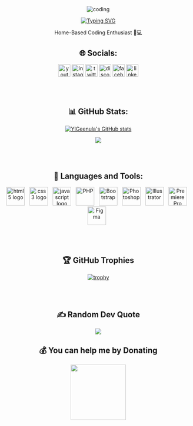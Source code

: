<div align="center">

<img align="top" alt="coding" src="https://github.com/YIGeenula/YIGeenula/assets/156918976/e94bc8e8-7116-453f-9b38-09653b2c0979"> 

<a href="https://git.io/typing-svg"><img src="https://readme-typing-svg.demolab.com?font=DM+Serif+Display&size=30&pause=1000&color=F7F7F7&center=true&vCenter=true&multiline=true&random=false&width=500&lines=Hello+There...+I'm+Geenula" alt="Typing SVG" /></a> <br>

Home-Based Coding Enthusiast 🏡💻 

## 🌐 Socials: 
  <a href="https://www.youtube.com/@GamesTubeLK"><img src="https://img.shields.io/static/v1?message=Youtube&logo=youtube&label=&color=FF0000&logoColor=white&labelColor=&style=for-the-badge" height="33" alt="youtube logo"/></a>
  <a href="https://www.instagram.com/geenuuss"><img src="https://img.shields.io/static/v1?message=Instagram&logo=instagram&label=&color=E4405F&logoColor=white&labelColor=&style=for-the-badge" height="33" alt="instagram logo"/></a>
  <a href="https://twitter.com/YGeenula"><img src="https://img.shields.io/static/v1?message=Twitter&logo=twitter&label=&color=000000&logoColor=white&labelColor=&style=for-the-badge" height="33" alt="twitter logo"/></a>
  <a href="https://discord.com/users/geenuuss"><img src="https://img.shields.io/static/v1?message=Discord&logo=discord&label=&color=7289DA&logoColor=white&labelColor=&style=for-the-badge" height="33" alt="discord logo"/></a>
  <a href="https://www.facebook.com/geenula"><img src="https://img.shields.io/static/v1?message=Facebook&logo=facebook&label=&color=1877F2&logoColor=white&labelColor=&style=for-the-badge" height="33" alt="facebook logo"/></a>
  <a href="https://www.linkedin.com/in/yigeenula/"><img src="https://img.shields.io/static/v1?message=LinkedIn&logo=linkedin&label=&color=0077B5&logoColor=white&labelColor=&style=for-the-badge" height="33" alt="linkedin logo"/></a> 

  <br></br>

## 📊 GitHub Stats:
<a href="http://www.github.com/YIGeenula"><img src="https://github-readme-stats.vercel.app/api?username=YIGeenula&show_icons=true&hide=&count_private=true&title_color=3382ed&text_color=10b981&icon_color=ffffff&bg_color=181824&hide_border=true&show_icons=true" alt="YIGeenula's GitHub stats" /></a>

<a href="http://www.github.com/YIGeenula"><img src="https://github-readme-streak-stats.herokuapp.com/?user=YIGeenula&stroke=10b981&background=181824&ring=3382ed&fire=3382ed&currStreakNum=10b981&currStreakLabel=3382ed&sideNums=10b981&sideLabels=10b981&dates=10b981&hide_border=true" /></a>

<!--<a href="https://github.com/YIGeenula" align="left"><img src="https://github-readme-stats.vercel.app/api/top-langs/?username=YIGeenula&langs_count=10&title_color=3382ed&text_color=10b981&icon_color=ffffff&bg_color=181824&hide_border=true&locale=en&custom_title=Top%20%Languages" alt="Top Languages" /></a> -->

  <br></br>

## 🤖 Languages and Tools:
  <a href="https://developer.mozilla.org/en-US/docs/Web/HTML"><img src="https://cdn.jsdelivr.net/gh/devicons/devicon/icons/html5/html5-original.svg" height="50" alt="html5 logo"/></a>
  <img width="5"/>
  <a href="https://www.w3.org/Style/CSS/Overview.en.html"><img src="https://cdn.jsdelivr.net/gh/devicons/devicon/icons/css3/css3-original.svg" height="50" alt="css3 logo"/></a>
  <img width="5"/>
  <a href="https://developer.mozilla.org/en-US/docs/Web/javascript"><img src="https://cdn.jsdelivr.net/gh/devicons/devicon/icons/javascript/javascript-original.svg" height="50" alt="javascript logo"/></a>
  <img width="5"/>
  <a href="https://www.php.net"><img src="https://raw.githubusercontent.com/danielcranney/readme-generator/main/public/icons/skills/php-colored.svg" height="50" alt="PHP"/></a>
  <img width="5"/>
  <a href="https://getbootstrap.com/"><img src="https://raw.githubusercontent.com/danielcranney/readme-generator/main/public/icons/skills/bootstrap-colored.svg" height="50" alt="Bootstrap"/></a>
  <img width="5"/>
  <a href="https://www.adobe.com/products/photoshop.html"><img src="https://raw.githubusercontent.com/danielcranney/readme-generator/main/public/icons/skills/photoshop-colored.svg" height="50" alt="Photoshop"/></a>
  <img width="5"/>
  <a href="https://www.adobe.com/products/illustrator.html"><img src="https://raw.githubusercontent.com/danielcranney/readme-generator/main/public/icons/skills/illustrator-colored.svg" height="50" alt="Illustrator"/></a>
  <img width="5"/>
  <a href="https://www.adobe.com/products/premiere.html"><img src="https://raw.githubusercontent.com/danielcranney/readme-generator/main/public/icons/skills/premierepro-colored.svg" height="50" alt="Premiere Pro"/></a>
  <img width="5"/>
  <a href="https://www.figma.com/"><img src="https://raw.githubusercontent.com/danielcranney/readme-generator/main/public/icons/skills/figma-colored.svg" height="50" alt="Figma"/></a>
  <img width="5"/>

  <br></br>

## 🏆 GitHub Trophies
[![trophy](https://github-profile-trophy.vercel.app/?username=YIGeenula&theme=radical&margin-w=7)](https://github.com/YIGeenula/github-profile-trophy)

  <br></br>

## ✍️ Random Dev Quote
![](https://quotes-github-readme.vercel.app/api?type=horizontal&theme=radical)

## 💰 You can help me by Donating

<a href="https://www.buymeacoffee.com/YIGeenula"><img src="https://cdn.buymeacoffee.com/buttons/v2/default-yellow.png" width="150"/></a>

</div>
